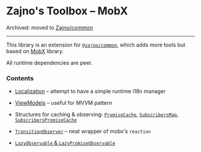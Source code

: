 # Zajno's Toolbox – MobX

Archived: moved to [Zajno/common](https://github.com/Zajno/common-utils/tree/main/packages/common-mobx)

---

This library is an extension for [`@zajno/common`](https://github.com/Zajno/common-utils), which adds more tools but based on [MobX](https://mobx.js.org/) library.

All runtime dependencies are peer.

### Contents

* [Localization](./src/localization/LocalizationManager.ts) – attempt to have a simple runtime i18n manager

* [ViewModels]('./src/viewModels/index.ts') – useful for MVVM pattern

* Structures for caching & observing: [`PromiseCache`](./src/structures/promiseCache.ts), [`SubscribersMap`](./src/structures/subscribersMap.ts), [`SubscribersPromiseCache`](./src/structures/subscribersPromiseCache.ts)

* [`TransitionObserver`](./src/observing/transition.ts) – neat wrapper of mobx's `reaction`

* [`LazyObservable` & `LazyPromiseObservable`](./src/lazy/observable.ts)
